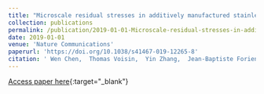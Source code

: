 ```yaml
---
title: "Microscale residual stresses in additively manufactured stainless steel"
collection: publications
permalink: /publication/2019-01-01-Microscale-residual-stresses-in-additively-manufactured-stainless-steel
date: 2019-01-01
venue: 'Nature Communications'
paperurl: 'https://doi.org/10.1038/s41467-019-12265-8'
citation: ' Wen Chen,  Thomas Voisin,  Yin Zhang,  Jean-Baptiste Forien,  Christopher Spadaccini,  David McDowell,  Ting Zhu,  Y. Wang, &quot;Microscale residual stresses in additively manufactured stainless steel.&quot; Nature Communications, 2019.'
---
```

[Access paper here](https://doi.org/10.1038/s41467-019-12265-8){:target="_blank"}
